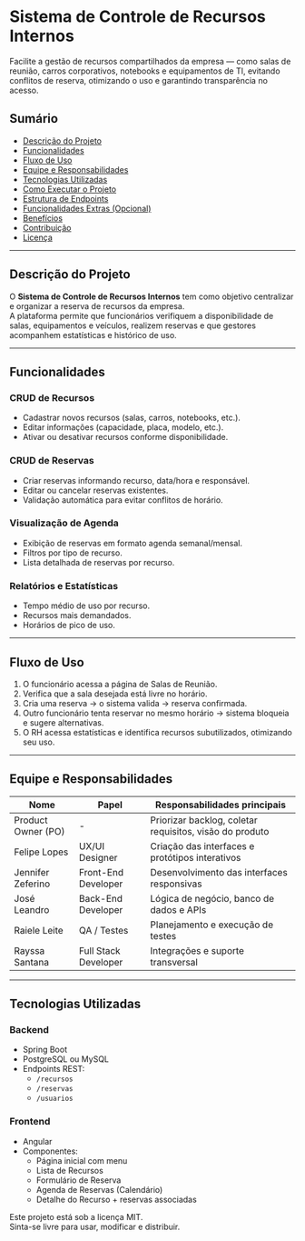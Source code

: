 # Sistema de Controle de Recursos Internos

Facilite a gestão de recursos compartilhados da empresa — como salas de reunião, carros corporativos, notebooks e equipamentos de TI, evitando conflitos de reserva, otimizando o uso e garantindo transparência no acesso.

## Sumário

- [Descrição do Projeto](#descrição-do-projeto)  
- [Funcionalidades](#funcionalidades)  
- [Fluxo de Uso](#fluxo-de-uso)  
- [Equipe e Responsabilidades](#equipe-e-responsabilidades)  
- [Tecnologias Utilizadas](#tecnologias-utilizadas)  
- [Como Executar o Projeto](#como-executar-o-projeto)  
- [Estrutura de Endpoints](#estrutura-de-endpoints)  
- [Funcionalidades Extras (Opcional)](#funcionalidades-extras-opcional)  
- [Benefícios](#benefícios)  
- [Contribuição](#contribuição)  
- [Licença](#licença)

---

## Descrição do Projeto

O **Sistema de Controle de Recursos Internos** tem como objetivo centralizar e organizar a reserva de recursos da empresa.  
A plataforma permite que funcionários verifiquem a disponibilidade de salas, equipamentos e veículos, realizem reservas e que gestores acompanhem estatísticas e histórico de uso.

---

## Funcionalidades

### CRUD de Recursos
- Cadastrar novos recursos (salas, carros, notebooks, etc.).
- Editar informações (capacidade, placa, modelo, etc.).
- Ativar ou desativar recursos conforme disponibilidade.

### CRUD de Reservas
- Criar reservas informando recurso, data/hora e responsável.
- Editar ou cancelar reservas existentes.
- Validação automática para evitar conflitos de horário.

### Visualização de Agenda
- Exibição de reservas em formato agenda semanal/mensal.
- Filtros por tipo de recurso.
- Lista detalhada de reservas por recurso.

### Relatórios e Estatísticas 
- Tempo médio de uso por recurso.
- Recursos mais demandados.
- Horários de pico de uso.

---

## Fluxo de Uso

1. O funcionário acessa a página de Salas de Reunião.  
2. Verifica que a sala desejada está livre no horário.  
3. Cria uma reserva → o sistema valida → reserva confirmada.  
4. Outro funcionário tenta reservar no mesmo horário → sistema bloqueia e sugere alternativas.  
5. O RH acessa estatísticas e identifica recursos subutilizados, otimizando seu uso.

---

## Equipe e Responsabilidades

| Nome                 | Papel                  | Responsabilidades principais                                    |
|-----------------------|-------------------------|------------------------------------------------------------------|
| Product Owner (PO)    | -                       | Priorizar backlog, coletar requisitos, visão do produto          |
| Felipe Lopes          | UX/UI Designer          | Criação das interfaces e protótipos interativos                  |
| Jennifer Zeferino     | Front-End Developer     | Desenvolvimento das interfaces responsivas                       |
| José Leandro          | Back-End Developer      | Lógica de negócio, banco de dados e APIs                          |
| Raiele Leite          | QA / Testes             | Planejamento e execução de testes                                |
| Rayssa Santana        | Full Stack Developer    | Integrações e suporte transversal                                |

---

## Tecnologias Utilizadas

### Backend
- Spring Boot
- PostgreSQL ou MySQL
- Endpoints REST:
  - `/recursos`
  - `/reservas`
  - `/usuarios`

### Frontend
- Angular
- Componentes:
  - Página inicial com menu
  - Lista de Recursos
  - Formulário de Reserva
  - Agenda de Reservas (Calendário)
  - Detalhe do Recurso + reservas associadas

Este projeto está sob a licença MIT.  
Sinta-se livre para usar, modificar e distribuir.
